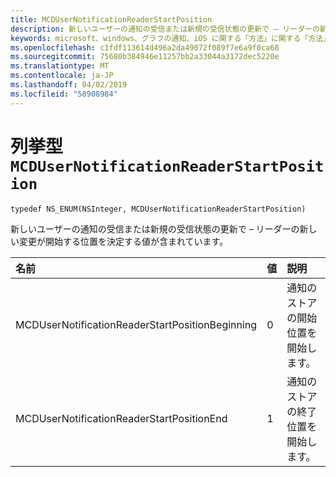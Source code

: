 ```yaml
---
title: MCDUserNotificationReaderStartPosition
description: 新しいユーザーの通知の受信または新規の受信状態の更新で – リーダーの新しい変更が開始する位置を決定する値が含まれています。
keywords: microsoft、windows、グラフの通知、iOS に関する「方法」に関する「方法」の iPhone
ms.openlocfilehash: c1fdf113614d496a2da49072f089f7e6a9f0ca68
ms.sourcegitcommit: 75680b384946e11257bb2a33044a3172dec5220e
ms.translationtype: MT
ms.contentlocale: ja-JP
ms.lasthandoff: 04/02/2019
ms.locfileid: "58908984"
---
```

# <a name="enum-mcdusernotificationreaderstartposition"></a>列挙型 `MCDUserNotificationReaderStartPosition`

```
typedef NS_ENUM(NSInteger, MCDUserNotificationReaderStartPosition)
```

新しいユーザーの通知の受信または新規の受信状態の更新で – リーダーの新しい変更が開始する位置を決定する値が含まれています。 

|名前 | 値 | 説明 |
|:-- |:-- |:-- |
|   MCDUserNotificationReaderStartPositionBeginning |0| 通知のストアの開始位置を開始します。 |
|   MCDUserNotificationReaderStartPositionEnd | 1| 通知のストアの終了位置を開始します。 |
